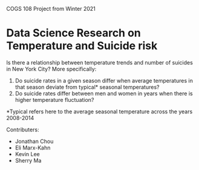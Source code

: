 COGS 108 Project from Winter 2021

# Data Science Research on Temperature and Suicide risk

Is there a relationship between temperature trends and number of suicides in New York City? More specifically:

1. Do suicide rates in a given season differ when average temperatures in that season deviate from typical* seasonal temperatures?
2. Do suicide rates differ between men and women in years when there is higher temperature fluctuation?

*Typical refers here to the average seasonal temperature across the years 2008-2014

Contributers:
- Jonathan Chou
- Eli Marx-Kahn
- Kevin Lee
- Sherry Ma
